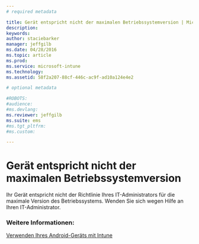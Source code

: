 ```yaml
---
# required metadata

title: Gerät entspricht nicht der maximalen Betriebssystemversion | Microsoft Intune
description:
keywords:
author: staciebarker
manager: jeffgilb
ms.date: 04/28/2016
ms.topic: article
ms.prod:
ms.service: microsoft-intune
ms.technology:
ms.assetid: 58f2a207-88cf-446c-ac9f-ad10a124e4e2

# optional metadata

#ROBOTS:
#audience:
#ms.devlang:
ms.reviewer: jeffgilb
ms.suite: ems
#ms.tgt_pltfrm:
#ms.custom:

---
```


# Gerät entspricht nicht der maximalen Betriebssystemversion

Ihr Gerät entspricht nicht der Richtlinie Ihres IT-Administrators für die maximale Version des Betriebssystems. Wenden Sie sich wegen Hilfe an Ihren IT-Administrator.

### Weitere Informationen:
[Verwenden Ihres Android-Geräts mit Intune](using-your-android-device-with-intune.md)

<!--HONumber=May16_HO1-->


